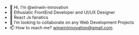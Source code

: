 - 👋 Hi, I’m @winwin-innovation
- 👀 Ethusiatic FrontEnd Developer and UI/UX Designer
- 🌱 React Js fanatics
- 💞️ I’m looking to collaborate on any Web Development Projects
- 📫 How to reach me? winwininnovation@gmail.com

<!---
winwin-innovation/winwin-innovation is a ✨ special ✨ repository because its `README.md` (this file) appears on your GitHub profile.
You can click the Preview link to take a look at your changes.
--->
